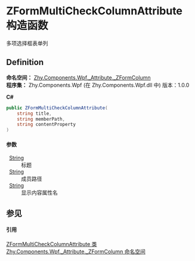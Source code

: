# ZFormMultiCheckColumnAttribute 构造函数


多项选择框表单列



## Definition
**命名空间：** <a href="N_Zhy_Components_Wpf__Attribute__ZFormColumn">Zhy.Components.Wpf._Attribute._ZFormColumn</a>  
**程序集：** Zhy.Components.Wpf (在 Zhy.Components.Wpf.dll 中) 版本：1.0.0

**C#**
``` C#
public ZFormMultiCheckColumnAttribute(
	string title,
	string memberPath,
	string contentProperty
)
```



#### 参数
<dl><dt>  <a href="https://learn.microsoft.com/dotnet/api/system.string" target="_blank" rel="noopener noreferrer">String</a></dt><dd>标题</dd><dt>  <a href="https://learn.microsoft.com/dotnet/api/system.string" target="_blank" rel="noopener noreferrer">String</a></dt><dd>成员路径</dd><dt>  <a href="https://learn.microsoft.com/dotnet/api/system.string" target="_blank" rel="noopener noreferrer">String</a></dt><dd>显示内容属性名</dd></dl>

## 参见


#### 引用
<a href="T_Zhy_Components_Wpf__Attribute__ZFormColumn_ZFormMultiCheckColumnAttribute">ZFormMultiCheckColumnAttribute 类</a>  
<a href="N_Zhy_Components_Wpf__Attribute__ZFormColumn">Zhy.Components.Wpf._Attribute._ZFormColumn 命名空间</a>  
